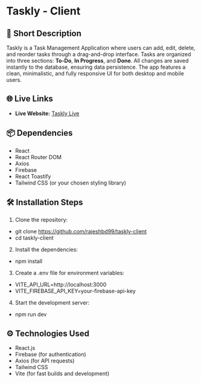 # Taskly - Client

## 🚀 Short Description
Taskly is a Task Management Application where users can add, edit, delete, and reorder tasks through a drag-and-drop interface. Tasks are organized into three sections: **To-Do**, **In Progress**, and **Done**. All changes are saved instantly to the database, ensuring data persistence. The app features a clean, minimalistic, and fully responsive UI for both desktop and mobile users.

## 🌐 Live Links
- **Live Website:** [Taskly Live](https://task-management-2c773.web.app/)

## 📦 Dependencies
- React
- React Router DOM
- Axios
- Firebase
- React Toastify
- Tailwind CSS (or your chosen styling library)

## 🛠 Installation Steps
1. Clone the repository:
  - git clone https://github.com/rajeshbd99/taskly-client
  - cd taskly-client
2. Install the dependencies:
  - npm install
3. Create a .env file for environment variables:
  - VITE_API_URL=http://localhost:3000
  - VITE_FIREBASE_API_KEY=your-firebase-api-key
4. Start the development server:
  - npm run dev

## ⚙️ Technologies Used
- React.js
- Firebase (for authentication)
- Axios (for API requests)
- Tailwind CSS
- Vite (for fast builds and development)
